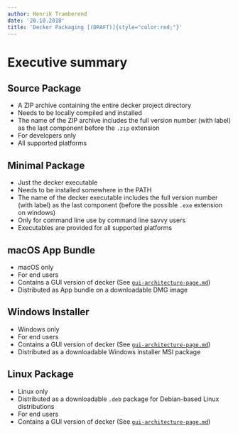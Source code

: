 ```yaml
---
author: Henrik Tramberend
date: '20.10.2018'
title: 'Decker Packaging [(DRAFT)]{style="color:red;"}'
---
```


# Executive summary

## Source Package

-   A ZIP archive containing the entire decker project directory
-   Needs to be locally compiled and installed
-   The name of the ZIP archive includes the full version number (with label) as the last component before the `.zip` extension
-   For developers only
-   All supported platforms

## Minimal Package

-   Just the decker executable
-   Needs to be installed somewhere in the PATH
-   The name of the decker executable includes the full version number (with label) as the last component (before the possible `.exe` extension on windows)
-   Only for command line use by command line savvy users
-   Executables are provided for all supported platforms

## macOS App Bundle

-   macOS only
-   For end users
-   Contains a GUI version of decker (See [`gui-architecture-page.md`](gui-architecture-page.md))
-   Distributed as App bundle on a downloadable DMG image

## Windows Installer

-   Windows only
-   For end users
-   Contains a GUI version of decker (See [`gui-architecture-page.md`](gui-architecture-page.md))
-   Distributed as a downloadable Windows installer MSI package

## Linux Package

-   Linux only
-   Distributed as a downloadable `.deb` package for Debian-based Linux distributions
-   For end users
-   Contains a GUI version of decker (See [`gui-architecture-page.md`](gui-architecture-page.md))
